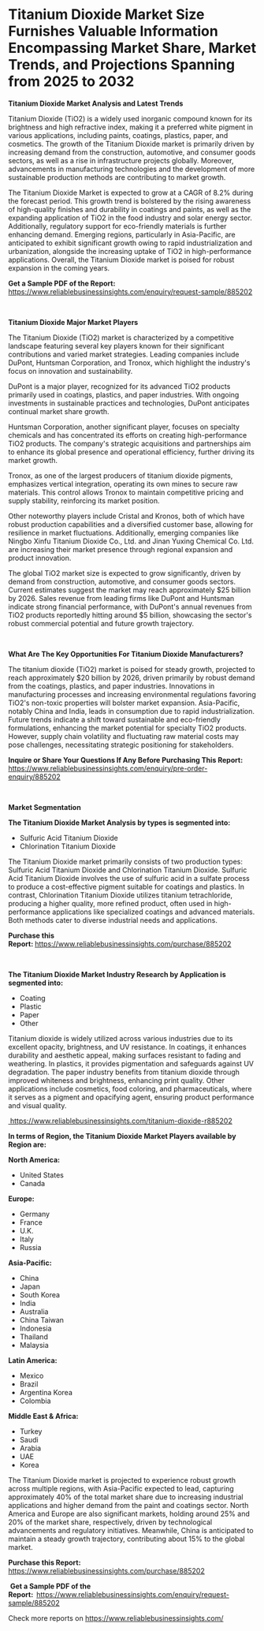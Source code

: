 <p><h1>Titanium Dioxide Market Size Furnishes Valuable Information Encompassing Market Share, Market Trends, and Projections Spanning from 2025 to 2032</h1></p><p><strong>Titanium Dioxide Market Analysis and Latest Trends</strong></p>
<p><p>Titanium Dioxide (TiO2) is a widely used inorganic compound known for its brightness and high refractive index, making it a preferred white pigment in various applications, including paints, coatings, plastics, paper, and cosmetics. The growth of the Titanium Dioxide market is primarily driven by increasing demand from the construction, automotive, and consumer goods sectors, as well as a rise in infrastructure projects globally. Moreover, advancements in manufacturing technologies and the development of more sustainable production methods are contributing to market growth.</p><p>The Titanium Dioxide Market is expected to grow at a CAGR of 8.2% during the forecast period. This growth trend is bolstered by the rising awareness of high-quality finishes and durability in coatings and paints, as well as the expanding application of TiO2 in the food industry and solar energy sector. Additionally, regulatory support for eco-friendly materials is further enhancing demand. Emerging regions, particularly in Asia-Pacific, are anticipated to exhibit significant growth owing to rapid industrialization and urbanization, alongside the increasing uptake of TiO2 in high-performance applications. Overall, the Titanium Dioxide market is poised for robust expansion in the coming years.</p></p>
<p><strong>Get a Sample PDF of the Report:&nbsp;</strong> <a href="https://www.reliablebusinessinsights.com/enquiry/request-sample/885202?utm_campaign=118&utm_medium=2&utm_source=Github&utm_content=ia&utm_term=30012025&utm_id=titanium-dioxide">https://www.reliablebusinessinsights.com/enquiry/request-sample/885202</a></p>
<p>&nbsp;</p>
<p><strong>Titanium Dioxide Major Market Players</strong></p>
<p><p>The Titanium Dioxide (TiO2) market is characterized by a competitive landscape featuring several key players known for their significant contributions and varied market strategies. Leading companies include DuPont, Huntsman Corporation, and Tronox, which highlight the industry's focus on innovation and sustainability.</p><p>DuPont is a major player, recognized for its advanced TiO2 products primarily used in coatings, plastics, and paper industries. With ongoing investments in sustainable practices and technologies, DuPont anticipates continual market share growth. </p><p>Huntsman Corporation, another significant player, focuses on specialty chemicals and has concentrated its efforts on creating high-performance TiO2 products. The company's strategic acquisitions and partnerships aim to enhance its global presence and operational efficiency, further driving its market growth.</p><p>Tronox, as one of the largest producers of titanium dioxide pigments, emphasizes vertical integration, operating its own mines to secure raw materials. This control allows Tronox to maintain competitive pricing and supply stability, reinforcing its market position. </p><p>Other noteworthy players include Cristal and Kronos, both of which have robust production capabilities and a diversified customer base, allowing for resilience in market fluctuations. Additionally, emerging companies like Ningbo Xinfu Titanium Dioxide Co., Ltd. and Jinan Yuxing Chemical Co. Ltd. are increasing their market presence through regional expansion and product innovation.</p><p>The global TiO2 market size is expected to grow significantly, driven by demand from construction, automotive, and consumer goods sectors. Current estimates suggest the market may reach approximately $25 billion by 2026. Sales revenue from leading firms like DuPont and Huntsman indicate strong financial performance, with DuPont's annual revenues from TiO2 products reportedly hitting around $5 billion, showcasing the sector's robust commercial potential and future growth trajectory.</p></p>
<p>&nbsp;</p>
<p><strong>What Are The Key Opportunities For Titanium Dioxide Manufacturers?</strong></p>
<p><p>The titanium dioxide (TiO2) market is poised for steady growth, projected to reach approximately $20 billion by 2026, driven primarily by robust demand from the coatings, plastics, and paper industries. Innovations in manufacturing processes and increasing environmental regulations favoring TiO2's non-toxic properties will bolster market expansion. Asia-Pacific, notably China and India, leads in consumption due to rapid industrialization. Future trends indicate a shift toward sustainable and eco-friendly formulations, enhancing the market potential for specialty TiO2 products. However, supply chain volatility and fluctuating raw material costs may pose challenges, necessitating strategic positioning for stakeholders.</p></p>
<p><strong>Inquire or Share Your Questions If Any Before Purchasing This Report:</strong> <a href="https://www.reliablebusinessinsights.com/enquiry/pre-order-enquiry/885202?utm_campaign=118&utm_medium=2&utm_source=Github&utm_content=ia&utm_term=30012025&utm_id=titanium-dioxide">https://www.reliablebusinessinsights.com/enquiry/pre-order-enquiry/885202</a></p>
<p>&nbsp;</p>
<p><strong>Market Segmentation</strong></p>
<p><strong>The Titanium Dioxide Market Analysis by types is segmented into:</strong></p>
<p><ul><li>Sulfuric Acid Titanium Dioxide</li><li>Chlorination Titanium Dioxide</li></ul></p>
<p><p>The Titanium Dioxide market primarily consists of two production types: Sulfuric Acid Titanium Dioxide and Chlorination Titanium Dioxide. Sulfuric Acid Titanium Dioxide involves the use of sulfuric acid in a sulfate process to produce a cost-effective pigment suitable for coatings and plastics. In contrast, Chlorination Titanium Dioxide utilizes titanium tetrachloride, producing a higher quality, more refined product, often used in high-performance applications like specialized coatings and advanced materials. Both methods cater to diverse industrial needs and applications.</p></p>
<p><strong>Purchase this Report:&nbsp;</strong><a href="https://www.reliablebusinessinsights.com/purchase/885202?utm_campaign=118&utm_medium=2&utm_source=Github&utm_content=ia&utm_term=30012025&utm_id=titanium-dioxide">https://www.reliablebusinessinsights.com/purchase/885202</a></p>
<p>&nbsp;</p>
<p><strong>The Titanium Dioxide Market Industry Research by Application is segmented into:</strong></p>
<p><ul><li>Coating</li><li>Plastic</li><li>Paper</li><li>Other</li></ul></p>
<p><p>Titanium dioxide is widely utilized across various industries due to its excellent opacity, brightness, and UV resistance. In coatings, it enhances durability and aesthetic appeal, making surfaces resistant to fading and weathering. In plastics, it provides pigmentation and safeguards against UV degradation. The paper industry benefits from titanium dioxide through improved whiteness and brightness, enhancing print quality. Other applications include cosmetics, food coloring, and pharmaceuticals, where it serves as a pigment and opacifying agent, ensuring product performance and visual quality.</p></p>
<p><a href="https://www.reliablebusinessinsights.com/titanium-dioxide-r885202?utm_campaign=118&utm_medium=2&utm_source=Github&utm_content=ia&utm_term=30012025&utm_id=titanium-dioxide">&nbsp;https://www.reliablebusinessinsights.com/titanium-dioxide-r885202</a></p>
<p><strong>In terms of Region, the Titanium Dioxide Market Players available by Region are:</strong></p>
<p>
    <p> <strong> North America: </strong>
        <ul>
            <li>United States</li>
            <li>Canada</li>
        </ul>
        </p> 
    <p> <strong> Europe: </strong>
        <ul>
            <li>Germany</li>
            <li>France</li>
            <li>U.K.</li>
            <li>Italy</li>
            <li>Russia</li>
        </ul>
        </p> 
    <p> <strong> Asia-Pacific: </strong>
        <ul>
            <li>China</li>
            <li>Japan</li>
            <li>South Korea</li>
            <li>India</li>
            <li>Australia</li>
            <li>China Taiwan</li>
            <li>Indonesia</li>
            <li>Thailand</li>
            <li>Malaysia</li>
        </ul>
        </p> 
    <p> <strong> Latin America: </strong>
        <ul>
            <li>Mexico</li>
            <li>Brazil</li>
            <li>Argentina Korea</li>
            <li>Colombia</li>
        </ul>
        </p> 
    <p> <strong> Middle East & Africa: </strong>
        <ul>
            <li>Turkey</li>
            <li>Saudi</li>
            <li>Arabia</li>
            <li>UAE</li>
            <li>Korea</li>
        </ul>
    </p>
    </p>
<p><p>The Titanium Dioxide market is projected to experience robust growth across multiple regions, with Asia-Pacific expected to lead, capturing approximately 40% of the total market share due to increasing industrial applications and higher demand from the paint and coatings sector. North America and Europe are also significant markets, holding around 25% and 20% of the market share, respectively, driven by technological advancements and regulatory initiatives. Meanwhile, China is anticipated to maintain a steady growth trajectory, contributing about 15% to the global market.</p></p>
<p><strong>Purchase this Report: </strong><a href="https://www.reliablebusinessinsights.com/purchase/885202?utm_campaign=118&utm_medium=2&utm_source=Github&utm_content=ia&utm_term=30012025&utm_id=titanium-dioxide">https://www.reliablebusinessinsights.com/purchase/885202</a></p>
<p>&nbsp;<strong>Get a Sample PDF of the Report:&nbsp;&nbsp;</strong><a href="https://www.reliablebusinessinsights.com/enquiry/request-sample/885202?utm_campaign=118&utm_medium=2&utm_source=Github&utm_content=ia&utm_term=30012025&utm_id=titanium-dioxide">https://www.reliablebusinessinsights.com/enquiry/request-sample/885202</a></p>
<p><strong></strong></p>
<p>Check more reports on <a href="https://www.reliablebusinessinsights.com/?utm_campaign=118&utm_medium=2&utm_source=Github&utm_content=ia&utm_term=30012025&utm_id=titanium-dioxide">https://www.reliablebusinessinsights.com/</a></p>